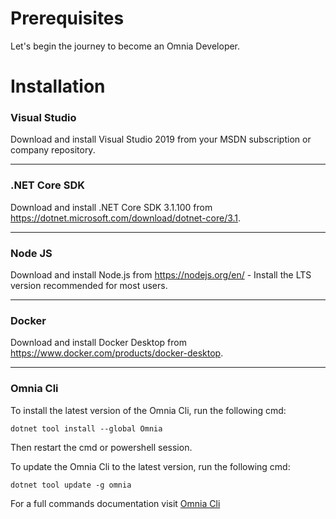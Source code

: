# Prerequisites

Let's begin the journey to become an Omnia Developer.

# Installation

### Visual Studio

Download and install Visual Studio 2019 from your MSDN subscription or company repository.

---

### .NET Core SDK 

Download and install .NET Core SDK 3.1.100 from https://dotnet.microsoft.com/download/dotnet-core/3.1.

---

### Node JS
  
Download and install Node.js from  https://nodejs.org/en/ - Install the LTS version recommended for most users.

---

### Docker

Download and install Docker Desktop from https://www.docker.com/products/docker-desktop.

---

### Omnia Cli

To install the latest version of the Omnia Cli, run the following cmd:
```
dotnet tool install --global Omnia
```
Then restart the cmd or powershell session.

To update the Omnia Cli to the latest version, run the following cmd: 
```
dotnet tool update -g omnia
```

For a full commands documentation visit [Omnia Cli](../cli)
